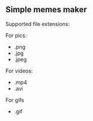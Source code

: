 ## Simple memes maker

  Supported file extensions:
  
  For pics:
   -  .png
   -  .jpg
   -  .jpeg
   
  For videos:
   -  .mp4
   - .avi

  For gifs
   -  .gif
